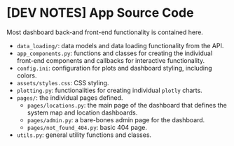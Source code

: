 # [DEV NOTES] App Source Code

Most dashboard back-and front-end functionality is contained here.

- `data_loading/`: data models and data loading functionality from the API.
- `app_components.py`: functions and classes for creating the individual front-end components and callbacks for interactive functionality.
- `config.ini`: configuration for plots and dashboard styling, including colors.
- `assets/styles.css`: CSS styling.
- `plotting.py`: functionalities for creating individual `plotly` charts.
- `pages/`: the individual pages defined.
    - `pages/locations.py`: the main page of the dashboard that defines the system map and location dashboards.
    - `pages/admin.py`: a bare-bones admin page for the dashboard.
    - `pages/not_found_404.py`: basic 404 page.
- `utils.py`: general utility functions and classes.
